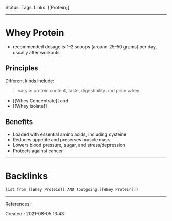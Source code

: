 Status: 
Tags: 
Links: [[Protein]]
___
# Whey Protein
-  recommended dosage is 1–2 scoops (around 25–50 grams) per day, usually after workouts
## Principles
Different kinds include:
> vary in protein content, taste, digestibility and price.whey
- [[Whey Concentrate]] and 
- [[Whey Isolate]]
## Benefits
- Loaded with essential amino acids, including cysteine
- Reduces appetite and preserves muscle mass
- Lowers blood pressure, sugar, and stress/depression
- Protects against cancer

___
# Backlinks
```dataview
list from [[Whey Protein]] AND !outgoing([[Whey Protein]])
```
___
References:

Created:: 2021-08-05 13:43
